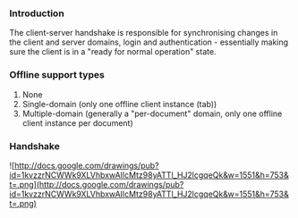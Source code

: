 ### Introduction ###

The client-server handshake is responsible for synchronising changes in the client and server domains, login and authentication - essentially making sure the client is in a "ready for normal operation" state.


### Offline support types ###
  1. None
  1. Single-domain (only one offline client instance (tab))
  1. Multiple-domain (generally a "per-document" domain, only one offline client instance per document)

### Handshake ###

![http://docs.google.com/drawings/pub?id=1kvzzrNCWWk9XLVhbxwAIlcMtz98yATTl_HJ2lcgqeQk&w=1551&h=753&t=.png](http://docs.google.com/drawings/pub?id=1kvzzrNCWWk9XLVhbxwAIlcMtz98yATTl_HJ2lcgqeQk&w=1551&h=753&t=.png)